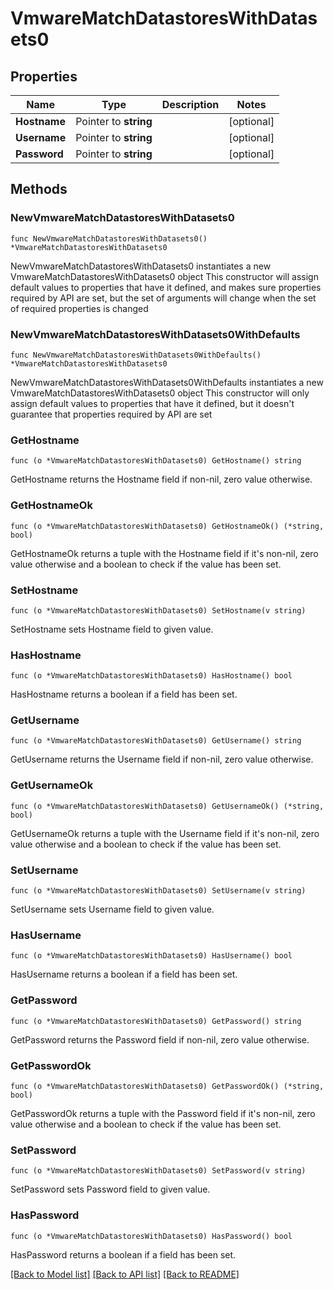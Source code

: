 # VmwareMatchDatastoresWithDatasets0

## Properties

Name | Type | Description | Notes
------------ | ------------- | ------------- | -------------
**Hostname** | Pointer to **string** |  | [optional] 
**Username** | Pointer to **string** |  | [optional] 
**Password** | Pointer to **string** |  | [optional] 

## Methods

### NewVmwareMatchDatastoresWithDatasets0

`func NewVmwareMatchDatastoresWithDatasets0() *VmwareMatchDatastoresWithDatasets0`

NewVmwareMatchDatastoresWithDatasets0 instantiates a new VmwareMatchDatastoresWithDatasets0 object
This constructor will assign default values to properties that have it defined,
and makes sure properties required by API are set, but the set of arguments
will change when the set of required properties is changed

### NewVmwareMatchDatastoresWithDatasets0WithDefaults

`func NewVmwareMatchDatastoresWithDatasets0WithDefaults() *VmwareMatchDatastoresWithDatasets0`

NewVmwareMatchDatastoresWithDatasets0WithDefaults instantiates a new VmwareMatchDatastoresWithDatasets0 object
This constructor will only assign default values to properties that have it defined,
but it doesn't guarantee that properties required by API are set

### GetHostname

`func (o *VmwareMatchDatastoresWithDatasets0) GetHostname() string`

GetHostname returns the Hostname field if non-nil, zero value otherwise.

### GetHostnameOk

`func (o *VmwareMatchDatastoresWithDatasets0) GetHostnameOk() (*string, bool)`

GetHostnameOk returns a tuple with the Hostname field if it's non-nil, zero value otherwise
and a boolean to check if the value has been set.

### SetHostname

`func (o *VmwareMatchDatastoresWithDatasets0) SetHostname(v string)`

SetHostname sets Hostname field to given value.

### HasHostname

`func (o *VmwareMatchDatastoresWithDatasets0) HasHostname() bool`

HasHostname returns a boolean if a field has been set.

### GetUsername

`func (o *VmwareMatchDatastoresWithDatasets0) GetUsername() string`

GetUsername returns the Username field if non-nil, zero value otherwise.

### GetUsernameOk

`func (o *VmwareMatchDatastoresWithDatasets0) GetUsernameOk() (*string, bool)`

GetUsernameOk returns a tuple with the Username field if it's non-nil, zero value otherwise
and a boolean to check if the value has been set.

### SetUsername

`func (o *VmwareMatchDatastoresWithDatasets0) SetUsername(v string)`

SetUsername sets Username field to given value.

### HasUsername

`func (o *VmwareMatchDatastoresWithDatasets0) HasUsername() bool`

HasUsername returns a boolean if a field has been set.

### GetPassword

`func (o *VmwareMatchDatastoresWithDatasets0) GetPassword() string`

GetPassword returns the Password field if non-nil, zero value otherwise.

### GetPasswordOk

`func (o *VmwareMatchDatastoresWithDatasets0) GetPasswordOk() (*string, bool)`

GetPasswordOk returns a tuple with the Password field if it's non-nil, zero value otherwise
and a boolean to check if the value has been set.

### SetPassword

`func (o *VmwareMatchDatastoresWithDatasets0) SetPassword(v string)`

SetPassword sets Password field to given value.

### HasPassword

`func (o *VmwareMatchDatastoresWithDatasets0) HasPassword() bool`

HasPassword returns a boolean if a field has been set.


[[Back to Model list]](../README.md#documentation-for-models) [[Back to API list]](../README.md#documentation-for-api-endpoints) [[Back to README]](../README.md)


